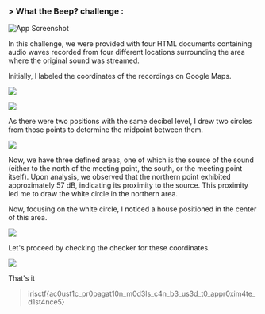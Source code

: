 ### > What the Beep? challenge :

![App Screenshot](https://cdn.discordapp.com/attachments/1067452256686981161/1194042461362851986/Screen_Shot_2024-01-08_at_11.16.14_PM.png?ex=65aee9b3&is=659c74b3&hm=3cb96dc4ff933063e4569420f1d8803674d2ad3d7253e9b305fccb845066c3e9&)

In this challenge, we were provided with four HTML documents containing audio waves recorded from four different locations surrounding the area where the original sound was streamed.

Initially, I labeled the coordinates of the recordings on Google Maps.



![](https://cdn.discordapp.com/attachments/1067452256686981161/1194044410271367290/New_Project.png?ex=65aeeb83&is=659c7683&hm=5e15aee1a635fa55f1bcbcb7c4ad46ede37e2a1a9130ae1f8f92a16e80121ec6&)

![](https://cdn.discordapp.com/attachments/1067452256686981161/1194296875927470090/map1.jpg?ex=65afd6a4&is=659d61a4&hm=c792aa0bf34dac4121b683bfad63274727ec23fbe8dad3e56b67aed07f4e0842&)

As there were two positions with the same decibel level, I drew two circles from those points to determine the midpoint between them.

![](https://cdn.discordapp.com/attachments/1067452256686981161/1194296884035059723/map2.jpg?ex=65afd6a6&is=659d61a6&hm=9593ea68b12d6768ee65080b860875bb81b5f0888d4f33d2bea3c4ae8dc5c695&)

Now, we have three defined areas, one of which is the source of the sound (either to the north of the meeting point, the south, or the meeting point itself). Upon analysis, we observed that the northern point exhibited approximately 57 dB, indicating its proximity to the source. This proximity led me to draw the white circle in the northern area.

Now, focusing on the white circle, I noticed a house positioned in the center of this area.

![](https://cdn.discordapp.com/attachments/1067452256686981161/1194296891672891432/map3.jpg?ex=65afd6a7&is=659d61a7&hm=ecec1fb275baec16932bd72634d6365f33dfdc8c723a2beaa520ebe8759e6c3a&)

Let's proceed by checking the checker for these coordinates.

![](https://cdn.discordapp.com/attachments/1067452256686981161/1194055383803777184/Screen_Shot_2024-01-09_at_12.09.01_AM.png?ex=65aef5bb&is=659c80bb&hm=75db27b50c111ccc632575b686ca4a3957ed6a20ce56ef0853465727a52c2de8&)

That's it 

> irisctf{ac0ust1c_pr0pagat10n_m0d3ls_c4n_b3_us3d_t0_appr0xim4te_d1st4nce5}
> 
